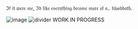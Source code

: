 ℑ𝔣 𝔦𝔱 𝔴𝔢𝔯𝔢 𝔪𝔢, ℑ𝔡 𝔩𝔦𝔨𝔢 𝔢𝔳𝔢𝔯𝔶𝔱𝔥𝔦𝔫𝔤 𝔟𝔢𝔠𝔬𝔪𝔢 𝔪𝔬𝔯𝔢 𝔬𝔣 𝔞.. 𝔟𝔩𝔬𝔬𝔡𝔟𝔞𝔱𝔥.

![image](https://media.discordapp.net/attachments/1189324849378775041/1268563814002200648/Untitled457_20240801063901.png?ex=66ace19e&is=66ab901e&hm=9cb7b9baa0f02ad010533526b96c43ca5c04a04fa05617f93bc8cc83e93caba0&=&format=webp&quality=lossless&width=900&height=610)
![divider](https://autism.crd.co/assets/images/gallery01/61387993_original.png?v=1be2f3c4)
WORK IN PROGRESS
